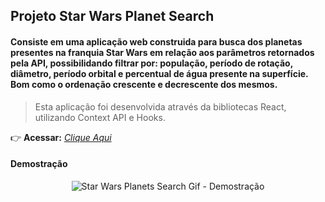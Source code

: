 ## Projeto Star Wars Planet Search

#### Consiste em uma aplicação web construida para busca dos planetas presentes na franquia Star Wars em relação aos parâmetros retornados pela API, possibilidando filtrar por: população, período de rotação, diâmetro, período orbital e percentual de água presente na superfície. Bom como o ordenação crescente e decrescente dos mesmos.
> Esta aplicação foi desenvolvida através da bibliotecas React, utilizando Context API e Hooks.

:point_right: **Acessar:** _[Clique Aqui](colocar)_

#### Demostração
<p align="center">
  <img src="" alt="Star Wars Planets Search Gif - Demostração"/>
</p>
